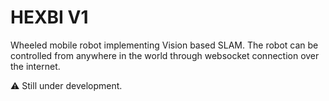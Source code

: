 # HEXBI V1

Wheeled mobile robot implementing Vision based SLAM. The robot can be controlled from anywhere in the world through websocket connection over the internet.

⚠️ Still under development.
